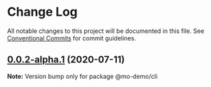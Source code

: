 # Change Log

All notable changes to this project will be documented in this file.
See [Conventional Commits](https://conventionalcommits.org) for commit guidelines.

## [0.0.2-alpha.1](https://github.com/blesstosam/lerna-demo/compare/v0.0.2-alpha.0...v0.0.2-alpha.1) (2020-07-11)

**Note:** Version bump only for package @mo-demo/cli
